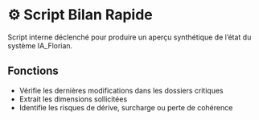 # ⚙️ Script Bilan Rapide

Script interne déclenché pour produire un aperçu synthétique de l’état du système IA_Florian.

## Fonctions
- Vérifie les dernières modifications dans les dossiers critiques
- Extrait les dimensions sollicitées
- Identifie les risques de dérive, surcharge ou perte de cohérence
